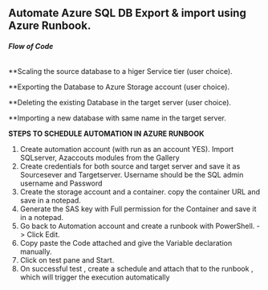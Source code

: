 ## Automate Azure SQL DB Export & import using Azure Runbook.
###### *****Flow of Code*****

**Scaling the source database to a higer Service tier (user choice).
 
**Exporting the Database to Azure Storage account (user choice).
 
**Deleting the existing Database in the target server (user choice).

**Importing a new database with same name in the target server.
 
**STEPS TO SCHEDULE AUTOMATION IN AZURE RUNBOOK** 
 
 1) Create automation account (with run as an account YES). Import SQLserver, Azaccouts modules from the Gallery
 2) Create credentials for both source and target server and save it as Sourcesever and Targetserver. Username should be the SQL admin username and Password 
 3) Create the storage account and a container. copy the container URL and save in a notepad.
 4) Generate the SAS key with Full permission for the Container and save it in a notepad.  
 5) Go back to Automation account and create a runbook with PowerShell. -> Click Edit.
 6) Copy paste the Code attached and give the Variable declaration manually. 
 7) Click on test pane and Start. 
 8) On successful test , create a schedule and attach that to the runbook , which will trigger the execution automatically 


